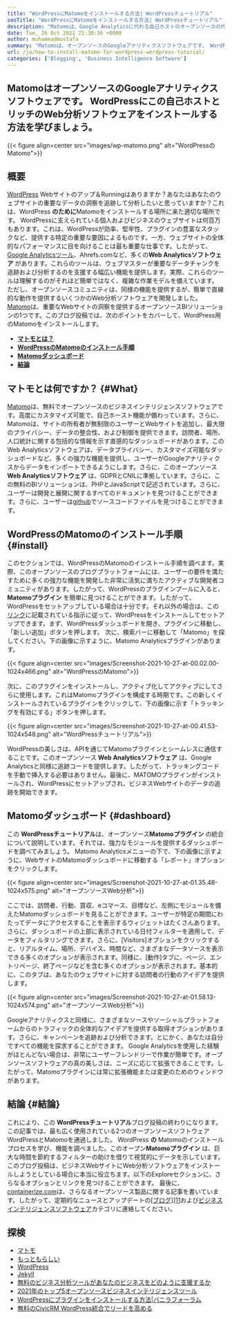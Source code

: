 ```yaml
---
title: "WordPressにMatomoをインストールする方法| WordPressチュートリアル" 
seoTitle: "WordPressにMatomoをインストールする方法| WordPressチュートリアル" 
description: "Matomoは、Google Analyticsに代わる自己ホストのオープンソースの代替品です。 WordPressにこのリッチフィアリングされたWeb分析ソフトウェアをインストールする方法を学びましょう。" 
date: Tue, 26 Oct 2021 21:30:36 +0000
author: muhammadmustafa
summary: "Matomoは、オープンソースのGoogleアナリティクスソフトウェアです。 WordPressにこの自己ホストとリッチのWeb分析ソフトウェアをインストールする方法を学びましょう。" 
url: /ja/how-to-install-matomo-for-wordpress-wordpress-tutorial/
categories: ['Blogging', 'Business Intelligence Software']
---
```


## MatomoはオープンソースのGoogleアナリティクスソフトウェアです。 WordPressにこの自己ホストとリッチのWeb分析ソフトウェアをインストールする方法を学びましょう。

{{< figure align=center src="images/wp-matomo.png" alt="WordPressのMatomo">}}


## 概要
[WordPress][1] Webサイトのアップ＆Runningはありますか？あなたはあなたのウェブサイトの重要なデータの洞察を追跡して分析したいと思っていますか？これは、WordPress **のために**Matomoをインストールする場所に来た適切な場所です。 WordPressに支えられている個人およびビジネスのウェブサイトは何百万もあります。これは、WordPressが効率、堅牢性、プラグインの豊富なスタックなど、提供する特定の重要な要因によるものです。一方、ウェブサイトの全体的なパフォーマンスに目を向けることは最も重要な仕事です。したがって、[Google Analyticsツール][2]、Ahrefs.comなど、多くの**Web Analyticsソフトウェア** があります。これらのツールは、ウェブマスターが重要なデータチャンクを追跡および分析するのを支援する幅広い機能を提供します。実際、これらのツールは理解するのがそれほど簡単ではなく、複雑な作業モデルを備えています。
ただし、オープンソースコミュニティは、同様の機能を提供するが、簡単で直線的な動作を提供するいくつかのWeb分析ソフトウェアを開発しました。 [Matomo][3]は、重要なWebサイトの洞察を提供するオープンソースBIソリューションの1つです。このブログ投稿では、次のポイントをカバーして、WordPress用のMatomoをインストールします。
* **[マトモとは？][4]** 
* **[WordPressのMatomoのインストール手順][5]** 
* **[Matomoダッシュボード][6]** 
* **[結論][7]** 

## マトモとは何ですか？ {#What}

[Matomo][3]は、無料でオープンソースのビジネスインテリジェンスソフトウェアです。高度にカスタマイズ可能で、自己ホースト機能が備わっています。さらに、Matomoは、サイトの所有者が無制限のユーザーとWebサイトを追加し、最大限のプライバシー、データの整合性、および制御を提供できます。訪問者、場所、人口統計に関する包括的な情報を示す直感的なダッシュボードがあります。このWeb Analyticsソフトウェアは、データプライバシー、カスタマイズ可能なダッシュボードなど、多くの強力な機能を提供し、ユーザーがGoogleアナリティクスからデータをインポートできるようにします。さらに、このオープンソース **Web Analyticsソフトウェア** は、GDPRとCNILに準拠しています。さらに、この無料のBIソリューションは、PHPとJavaScriptで記述されています。さらに、ユーザーは開発と展開に関するすべてのドキュメントを見つけることができます。さらに、ユーザーは[github][8]でソースコードファイルを見つけることができます。

## WordPressのMatomoのインストール手順 {#install}

このセクションでは、WordPressのMatomoのインストール手順を調べます。実際、このオープンソースのブログプラットフォームには、ユーザーの要件を満たすために多くの強力な機能を開発した非常に活気に満ちたアクティブな開発者コミュニティがあります。したがって、WordPressのプラグインプールに入ると、 **Matomoプラグイン** を簡単に見つけることができます。したがって、WordPressをセットアップしている場合は十分です。それ以外の場合は、この[リンク][1]に記載されている指示に従って、WordPressをインストールしてセットアップできます。まず、WordPressダッシュボードを開き、プラグインに移動し、「新しい追加」ボタンを押します。
次に、検索バーに移動して「Matomo」を探してください。下の画像に示すように、Matomo Analyticsプラグインがあります。

{{< figure align=center src="images/Screenshot-2021-10-27-at-00.02.00-1024x466.png" alt="WordPressのMatomo">}}

次に、このプラグインをインストールし、アクティブ化してアクティブにしてさらに使用します。これはMatomoプラグインを構成する時期です。この新しくインストールされているプラ​​グインをクリックして、下の画像に示す「トラッキングを有効にする」ボタンを押します。

{{< figure align=center src="images/Screenshot-2021-10-27-at-00.41.53-1024x548.png" alt="WordPressチュートリアル">}}

WordPressの美しさは、APIを通じてMatomoプラグインとシームレスに通信することです。このオープンソース **Web Analyticsソフトウェア** は、Google Analyticsと同様に追跡コードを提供します。したがって、トラッキングコードを手動で挿入する必要はありません。最後に、MATOMOプラグインがインストールされ、WordPressにセットアップされ、ビジネスWebサイトのデータの追跡を開始できます。

## **Matomoダッシュボード** {#dashboard}

この **WordPressチュートリアル**は、オープンソース**Matomoプラグイン** の統合について説明しています。それでは、強力なモジュールを提供するダッシュボードを調べてみましょう。 Matomo Analyticsメニューの下で、下の画像に示すように、WebサイトのMatomoダッシュボードに移動する「レポート」オプションをクリックします。

{{< figure align=center src="images/Screenshot-2021-10-27-at-01.35.48-1024x575.png" alt="オープンソースWeb分析">}}

ここでは、訪問者、行動、買収、eコマース、目標など、左側にモジュールを備えたMatomoダッシュボードを見ることができます。ユーザーが特定の期間にわたってデータにアクセスすることを表示するウィジェットはたくさんあります。さらに、ダッシュボードの上部に表示されている日付フィルターを適用して、データをフィルタリングできます。さらに、[Visitors]オプションをクリックすると、リアルタイム、場所、デバイス、時間など、さまざまなデータソースを表示できる多くのオプションが表示されます。同様に、[動作]タブに、ページ、エントリページ、終了ページなどを含む多くのオプションが表示されます。基本的に、このタブは、あなたのウェブサイトに対する訪問者の行動のアイデアを提供します。

{{< figure align=center src="images/Screenshot-2021-10-27-at-01.58.13-1024x574.png" alt="オープンソースWeb分析">}}

Googleアナリティクスと同様に、さまざまなソースやソーシャルプラットフォームからのトラフィックの全体的なアイデアを提供する取得オプションがあります。さらに、キャンペーンを追跡および分析できます。とにかく、あなたは自分ですべての機能を探求することができます。 Google Analyticsを使用した経験がほとんどない場合は、非常にユーザーフレンドリーで作業が簡単です。オープンソースソフトウェアの真の美しさは、ニーズに応じて拡張できることです。したがって、Matomoプラグインには常に拡張機能または変更のためのウィンドウがあります。

## 結論 {#結論}

これにより、この **WordPressチュートリアル**ブログ投稿の終わりになります。この記事では、最も広く使用されている2つのオープンソースソフトウェアWordPressとMatomoを通過しました。 WordPress **の** Matomoのインストールプロセスを学び、機能を調べました。このオープン**Matomoプラグイン** は、巨大な時間を節約するフィルターの助けを借りて視覚的にデータを示しています。このブログ投稿は、ビジネスWebサイトにWeb分析ソフトウェアをインストールしようとしている場合に本当に役立ちます。以下のExploreセクションに、さらなるオプションとリンクを見つけることができます。
最後に、[containerize.com][9]は、さらなるオープンソース製品に関する記事を書いています。したがって、定期的なニュースとアップデートの[[ブログ]][10]][11]および[ビジネスインテリジェンスソフトウェア][12]カテゴリに連絡してください。

## 探検
  * [マトモ][3]
  * [もっともらしい][13]
  * [WordPress][1]
  * [Jekyll][14]
  * [無料のビジネス分析ツールがあなたのビジネスをどのように支援するか][15]
  * [2021年のトップ5オープンソースビジネスインテリジェンスツール][16]
  * [WordPressにプラグインをインストールする方法|バニラフォーラム][17]
  * [無料のCivicRM WordPress統合でリードを高める][18]



[1]: https://products.containerize.com/blogging/wordpress/
[2]: https://analytics.google.com/analytics/web/
[3]: https://products.containerize.com/business-intelligence/matomo
[4]: #What
[5]: #install
[6]: #dashboard
[7]: #Conclusion
[8]: https://github.com/matomo-org/matomo
[9]: https://www.containerize.com/
[10]: https://products.containerize.com/blogging/
[11]: https://products.containerize.com/healthcare-technologies/
[12]: https://products.containerize.com/business-intelligence/
[13]: https://products.containerize.com/business-intelligence/plausible
[14]: https://products.containerize.com/blogging/jekyll/
[15]: https://blog.containerize.com/2021/03/12/how-free-business-analytics-tools-assist-your-business/
[16]: https://blog.containerize.com/business-intelligence-software/top-5-open-source-business-intelligence-solutions-of-2021/
[17]: https://blog.containerize.com/blogging/how-to-a-install-plugin-in-wordpress-vanilla-forum/
[18]: https://blog.containerize.com/blogging/civicrm-wordpress-integration-wordpress-tutorial/
